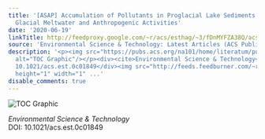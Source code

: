 ```yaml
---
title: '[ASAP] Accumulation of Pollutants in Proglacial Lake Sediments: Impacts of
  Glacial Meltwater and Anthropogenic Activities'
date: '2020-06-19'
linkTitle: http://feedproxy.google.com/~r/acs/esthag/~3/fDnMYFZA38Q/acs.est.0c01849
source: 'Environmental Science & Technology: Latest Articles (ACS Publications)'
description: '<p><img src="https://pubs.acs.org/na101/home/literatum/publisher/achs/journals/content/esthag/0/esthag.ahead-of-print/acs.est.0c01849/20200619/images/medium/es0c01849_0005.gif"
  alt="TOC Graphic"/></p><div><cite>Environmental Science & Technology</cite></div><div>DOI:
  10.1021/acs.est.0c01849</div><img src="http://feeds.feedburner.com/~r/acs/esthag/~4/fDnMYFZA38Q"
  height="1" width="1" ...'
disable_comments: true
---
```

<p><img src="https://pubs.acs.org/na101/home/literatum/publisher/achs/journals/content/esthag/0/esthag.ahead-of-print/acs.est.0c01849/20200619/images/medium/es0c01849_0005.gif" alt="TOC Graphic"/></p><div><cite>Environmental Science & Technology</cite></div><div>DOI: 10.1021/acs.est.0c01849</div><img src="http://feeds.feedburner.com/~r/acs/esthag/~4/fDnMYFZA38Q" height="1" width="1" ...